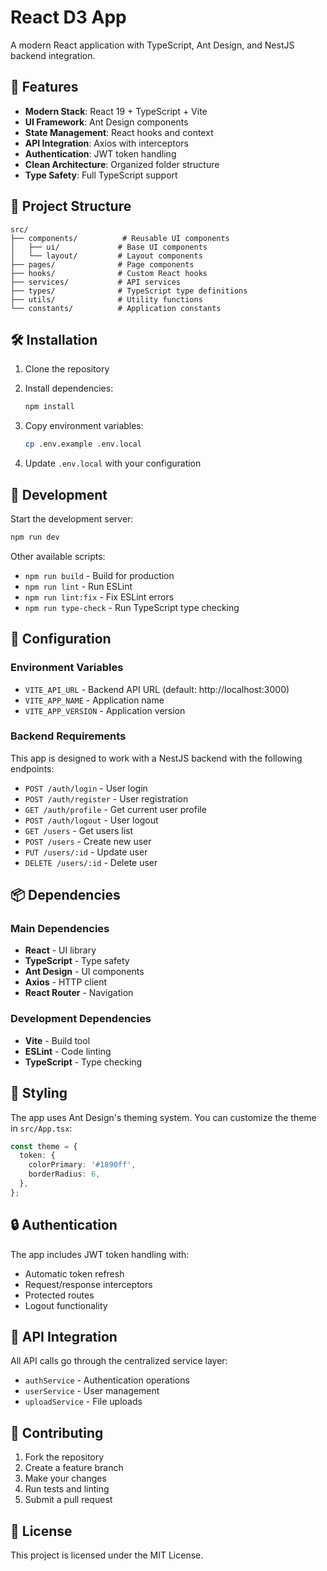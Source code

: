 # React D3 App

A modern React application with TypeScript, Ant Design, and NestJS backend integration.

## 🚀 Features

- **Modern Stack**: React 19 + TypeScript + Vite
- **UI Framework**: Ant Design components
- **State Management**: React hooks and context
- **API Integration**: Axios with interceptors
- **Authentication**: JWT token handling
- **Clean Architecture**: Organized folder structure
- **Type Safety**: Full TypeScript support

## 📁 Project Structure

```
src/
├── components/          # Reusable UI components
│   ├── ui/             # Base UI components
│   └── layout/         # Layout components
├── pages/              # Page components
├── hooks/              # Custom React hooks
├── services/           # API services
├── types/              # TypeScript type definitions
├── utils/              # Utility functions
└── constants/          # Application constants
```

## 🛠️ Installation

1. Clone the repository
2. Install dependencies:
   ```bash
   npm install
   ```

3. Copy environment variables:
   ```bash
   cp .env.example .env.local
   ```

4. Update `.env.local` with your configuration

## 🚀 Development

Start the development server:
```bash
npm run dev
```

Other available scripts:
- `npm run build` - Build for production
- `npm run lint` - Run ESLint
- `npm run lint:fix` - Fix ESLint errors
- `npm run type-check` - Run TypeScript type checking

## 🔧 Configuration

### Environment Variables

- `VITE_API_URL` - Backend API URL (default: http://localhost:3000)
- `VITE_APP_NAME` - Application name
- `VITE_APP_VERSION` - Application version

### Backend Requirements

This app is designed to work with a NestJS backend with the following endpoints:

- `POST /auth/login` - User login
- `POST /auth/register` - User registration
- `GET /auth/profile` - Get current user profile
- `POST /auth/logout` - User logout
- `GET /users` - Get users list
- `POST /users` - Create new user
- `PUT /users/:id` - Update user
- `DELETE /users/:id` - Delete user

## 📦 Dependencies

### Main Dependencies
- **React** - UI library
- **TypeScript** - Type safety
- **Ant Design** - UI components
- **Axios** - HTTP client
- **React Router** - Navigation

### Development Dependencies
- **Vite** - Build tool
- **ESLint** - Code linting
- **TypeScript** - Type checking

## 🎨 Styling

The app uses Ant Design's theming system. You can customize the theme in `src/App.tsx`:

```typescript
const theme = {
  token: {
    colorPrimary: '#1890ff',
    borderRadius: 6,
  },
};
```

## 🔒 Authentication

The app includes JWT token handling with:
- Automatic token refresh
- Request/response interceptors
- Protected routes
- Logout functionality

## 📝 API Integration

All API calls go through the centralized service layer:
- `authService` - Authentication operations
- `userService` - User management
- `uploadService` - File uploads

## 🤝 Contributing

1. Fork the repository
2. Create a feature branch
3. Make your changes
4. Run tests and linting
5. Submit a pull request

## 📄 License

This project is licensed under the MIT License.
